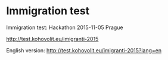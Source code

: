 # Immigration test
Immigration test: Hackathon 2015-11-05 Prague

http://test.kohovolit.eu/imigranti-2015

English version: http://test.kohovolit.eu/imigranti-2015?lang=en

